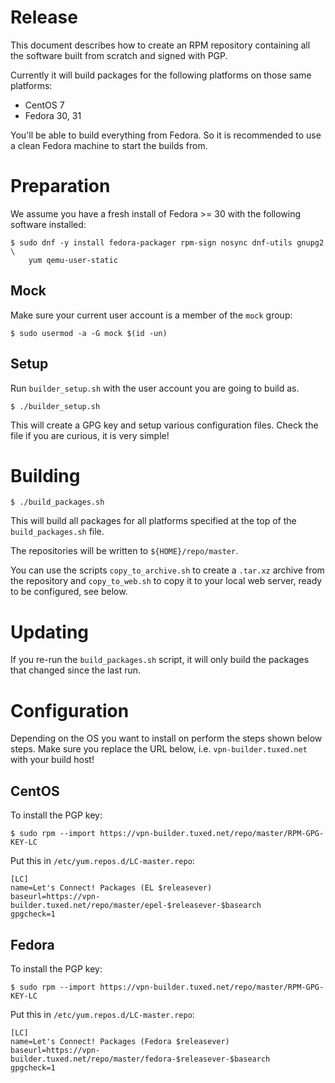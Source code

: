 # Release

This document describes how to create an RPM repository containing all the 
software built from scratch and signed with PGP.

Currently it will build packages for the following platforms on those same
platforms:

* CentOS 7
* Fedora 30, 31

You'll be able to build everything from Fedora. So it is recommended to use
a clean Fedora machine to start the builds from.

# Preparation

We assume you have a fresh install of Fedora >= 30 with the following software 
installed:

    $ sudo dnf -y install fedora-packager rpm-sign nosync dnf-utils gnupg2 \
		yum qemu-user-static

## Mock

Make sure your current user account is a member of the `mock` group:

    $ sudo usermod -a -G mock $(id -un)

## Setup

Run `builder_setup.sh` with the user account you are going to 
build as.

	$ ./builder_setup.sh
	
This will create a GPG key and setup various configuration files. Check 
the file if you are curious, it is very simple!

# Building

	$ ./build_packages.sh

This will build all packages for all platforms specified at the top of 
the `build_packages.sh` file.

The repositories will be written to `${HOME}/repo/master`.

You can use the scripts `copy_to_archive.sh` to create a `.tar.xz` archive
from the repository and `copy_to_web.sh` to copy it to your local web server,
ready to be configured, see below.

# Updating

If you re-run the `build_packages.sh` script, it will only build the packages
that changed since the last run.

# Configuration

Depending on the OS you want to install on perform the steps shown below steps.
Make sure you replace the URL below, i.e. `vpn-builder.tuxed.net` with your 
build host!

## CentOS

To install the PGP key:

	$ sudo rpm --import https://vpn-builder.tuxed.net/repo/master/RPM-GPG-KEY-LC

Put this in `/etc/yum.repos.d/LC-master.repo`:

    [LC]
    name=Let's Connect! Packages (EL $releasever)
    baseurl=https://vpn-builder.tuxed.net/repo/master/epel-$releasever-$basearch
    gpgcheck=1

## Fedora

To install the PGP key:

	$ sudo rpm --import https://vpn-builder.tuxed.net/repo/master/RPM-GPG-KEY-LC

Put this in `/etc/yum.repos.d/LC-master.repo`:

    [LC]
    name=Let's Connect! Packages (Fedora $releasever) 
    baseurl=https://vpn-builder.tuxed.net/repo/master/fedora-$releasever-$basearch
    gpgcheck=1
